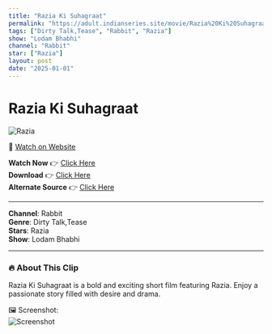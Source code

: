 ```yaml
---
title: "Razia Ki Suhagraat"
permalink: "https://adult.indianseries.site/movie/Razia%20Ki%20Suhagraat"
tags: ["Dirty Talk,Tease", "Rabbit", "Razia"]
show: "Lodam Bhabhi"
channel: "Rabbit"
star: ["Razia"]
layout: post
date: "2025-01-01"
---
```


# Razia Ki Suhagraat

![Razia](https://shorts.desisins.com/wp-content/uploads/2024/12/Lodam-Bhabhi-Razia-Rabbit-DesiSins.com_.jpg)

🔗 [Watch on Website](https://adult.indianseries.site/movie/Razia%20Ki%20Suhagraat)

**Watch Now** 👉 [Click Here](https://adult.indianseries.site/movie/Razia%20Ki%20Suhagraat)  
**Download** 👉 [Click Here](https://adult.indianseries.site/movie/Razia%20Ki%20Suhagraat)  
**Alternate Source** 👉 [Click Here](https://adult.indianseries.site/movie/Razia%20Ki%20Suhagraat)

---

**Channel**: Rabbit  
**Genre**: Dirty Talk,Tease  
**Stars**: Razia  
**Show**: Lodam Bhabhi

---

### 🔥 About This Clip

Razia Ki Suhagraat is a bold and exciting short film featuring Razia. Enjoy a passionate story filled with desire and drama.
 
🖼️ Screenshot:  
![Screenshot](https://shorts.desisins.com/wp-content/uploads/2024/12/Lodam-Bhabhi-Razia-Rabbit-DesiSins.com_.jpg)
